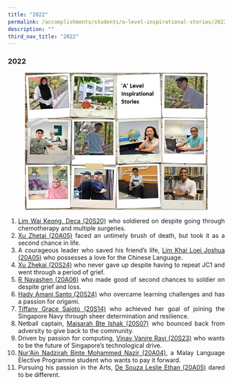 ```yaml
---
title: "2022"
permalink: /accomplishments/students/a-level-inspirational-stories/2022/overview/
description: ""
third_nav_title: "2022"
---
```

<h3><strong>2022</strong></h3>

<figure>
<img src="/images/collage_ALevel%20600.jpg">
</figure>

<div align=justify>
	
<ol>
	<li><a href="/accomplishments/students/a-level-inspirational-stories/2022/deca/">Lim Wai Keong, Deca (20S20)</a> who soldiered on despite going through chemotherapy and multiple surgeries.</li>
	<li><a href="/accomplishments/students/a-level-inspirational-stories/2022/xu-zhetai/">Xu Zhetai (20A05)</a> faced an untimely brush of death, but took it as a second chance in life.</li>
		<li>A courageous leader who saved his friend’s life, <a href="/accomplishments/students/a-level-inspirational-stories/2022/joshua/">Lim Khai Loei Joshua (20A05)</a> who possesses a love for the Chinese Language.</li>
	<li><a href="/accomplishments/students/a-level-inspirational-stories/2022/xuzhekai/">Xu Zhekai (20S24)</a> who never gave up despite having to repeat JC1 and went through a period of grief.</li>
	<li><a href="/accomplishments/students/a-level-inspirational-stories/2022/navashen/">R Navashen (20A06)</a> who made good of second chances to soldier on despite grief and loss.</li>
	<li><a href="/accomplishments/students/a-level-inspirational-stories/2022/amani/">Hady Amani Santo (20S24)</a> who overcame learning challenges and has a passion for origami.</li>
	<li><a href="/accomplishments/students/a-level-inspirational-stories/2022/tiffany/">Tiffany Grace Sajoto (20S14)</a> who achieved her goal of joining the Singapore Navy through sheer determination and resilience.</li>
	<li>Netball captain, <a href="/accomplishments/students/a-level-inspirational-stories/2022/maisarah/">Maisarah Bte Ishak (20S07)</a> who bounced back from adversity to give back to the community.</li>
	<li>Driven by passion for computing, <a href="/accomplishments/students/a-level-inspirational-stories/2022/vinay/">Vinay Vanjre Ravi (20S23)</a> who wants to be the future of Singapore’s technological drive.</li>
	<li><a href="/accomplishments/students/a-level-inspirational-stories/2022/ain/">Nur'Ain Nadzirah Binte Mohammed Nazir (20A04)</a>, a Malay Language Elective Programme student who wants to pay it forward.</li>
	<li>Pursuing his passion in the Arts, <a href="/accomplishments/students/a-level-inspirational-stories/2022/ethan/">De Souza Leslie Ethan (20A05)</a> dared to be different.</li>
	</div>